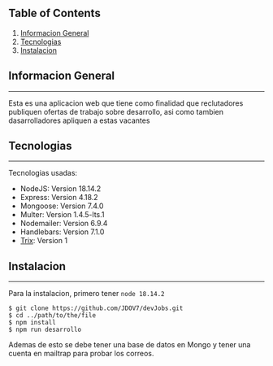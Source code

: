 ## Table of Contents
1. [Informacion General](#informacion-general)
2. [Tecnologias](#tecnologias)
3. [Instalacion](#instalacion)
## Informacion General
***
Esta es una aplicacion web que tiene como finalidad que reclutadores publiquen ofertas de trabajo sobre desarrollo, asi como tambien dasarrolladores apliquen a estas vacantes

## Tecnologias
***
Tecnologias usadas:
* NodeJS: Version 18.14.2
* Express: Version 4.18.2
* Mongoose: Version 7.4.0
* Multer: Version 1.4.5-lts.1
* Nodemailer: Version 6.9.4
* Handlebars: Version 7.1.0
* [Trix](https://github.com/basecamp/trix/tree/custom-elements-v1): Version 1
## Instalacion
***
Para la instalacion, primero tener ```node 18.14.2```
```
$ git clone https://github.com/JDOV7/devJobs.git
$ cd ../path/to/the/file
$ npm install
$ npm run desarrollo
```
Ademas de esto se debe tener una base de datos en Mongo y tener una cuenta en mailtrap para probar los correos.
